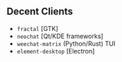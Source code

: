 ## Decent Clients
- `fractal` [GTK]
- `neochat` [Qt/KDE frameworks]
- `weechat-matrix` (Python/Rust) TUI
- `element-desktop` [Electron]

